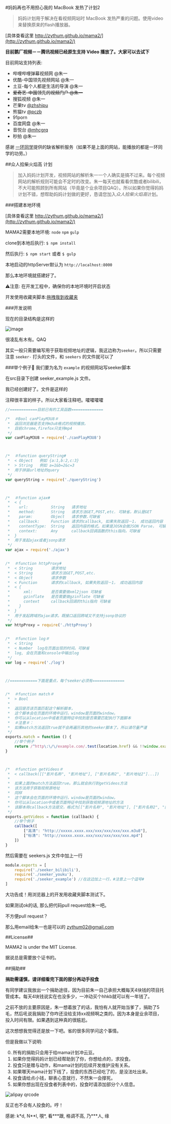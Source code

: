 #妈妈再也不用担心我的 MacBook 发热了计划2> 妈妈计划用于解决在看视频网站时 MacBook 发热严重的问题。使用video来替换原来的flash播放器。[具体查看这里 http://zythum.github.io/mama2/](http://zythum.github.io/mama2/)__目前鹅厂视频－－腾讯视频已经原生支持 Video 播放了。大家可以去试下__目前网站支持列表:+ 哔哩哔哩弹幕视频网 @朱一+ 优酷-中国领先视频网站 @朱一+ 土豆-每个人都是生活的导演 @朱一+ ~~爱奇艺-中国领先的视频门户 @朱一~~+ 搜狐视频 @朱一+ 芒果tv [@zhshipu](https://github.com/zhshipu)+ 熊猫tv [@pczb](https://github.com/pczb)+ 91porn+ 百度网盘 @朱一+ 音悦台 [@mhcgrq](https://github.com/mhcgrq)+ 秒拍 @朱一感谢 [一环同学](http://weibo.com/justashit)提供的缺省解析服务（如果不是上面的网站，能播放的都是一环同学的功劳。）##众人拾柴火焰高 计划> 加入妈妈计划开发，视频网站的解析朱一一个人确实是搞不过来。每个视频网站的解析规则可能会不定时的改变。朱一每天也就看看优酷或者bilibili，不大可能照顾到所有网站（毕竟是个业余项目QAQ）。所以如果你觉得妈妈计划不错，想帮助妈妈计划做的更好，恳请您加入*众人拾柴火焰高*计划。###搭建本地环境[具体查看这里 http://zythum.github.io/mama2/](http://zythum.github.io/mama2/)MAMA2需要本地环境: `node` `npm` `gulp`clone到本地后执行: `$ npm install`然后执行: `$ npm start` 或者 `$ gulp`本地启动的httpServer默认为 `http://localhost:8000`那么本地环境就搭建好了。⚠注意: 在开发工程中，确保你的本地环境时开启状态开发使用收藏夹脚本:[拖拽我到收藏夹](javascript:void\(function\(u,s\){s=document.body.appendChild\(document.createElement\('script'\)\);s.src=u+'?ts='+Date.now\(\);s.charset='UTF-8'}\('http://localhost:8000/dest/index.js'\)\))###开发说明现在的目录结构是这样的![image](http://zythum.github.io/mama2/images/ll.png)很凌乱有木有。QAQ其实一般只需要编写用于获取视频地址的逻辑，我这边称为`seeker`。所以只需要注意 `seeker-` 打头的文件，和 `seekers` 的文件就可以了###举个例子🌰我们要为名为 `example` 的视频网站写seeker脚本在src目录下创建 seeker_example.js 文件。我已经创建好了。文件是这样的注释很丰富的样子。所以大家看注释吧。嚯嚯嚯嚯```javascript//============目前已有的工具函数==============/*  ＃Bool canPlayM3U8＃ *  返回浏览器是否支持m3u8格式的视频播放。 *  目前chrome,firefox只支持mp4 */var canPlayM3U8 = require('./canPlayM3U8')/*  ＃function queryString# *  < Object   例如 {a:1,b:2,c:3} *  > String   例如 a=1&b=2&c=3 *  用于拼装url地址的query */var queryString = require('./queryString')/*  ＃function ajax# *  < { *    url:          String   请求地址 *    method:       String   请求方法GET,POST,etc. 可缺省，默认是GET *    param:        Object   请求参数.可缺省 *    callback:     Function 请求的callback, 如果失败返回－1， 成功返回内容 *    contentType:  String   返回内容的格式。如果是JOSN会做JSON Parse， 可缺省,默认是json *    context:      Any      callback回调函数的this指向。可缺省 *  } *  用于发起ajax或者jsonp请求 */var ajax = require('./ajax')/*  ＃function httpProxy# *  < String        请求地址 *  < String        请求方法GET,POST,etc. *  < Object        请求参数 *  < Function      请求的callback, 如果失败返回－1， 成功返回内容 *  < { *      xml:        是否需要做xml2json 可缺省 *      gzinflate   是否需要做gzinflate 可缺省 *      context     callback回调的this指向 可缺省 *    } *  } *  用于发起跨域的ajax请求。既接口返回跨域又不支持jsonp协议的 */var httpProxy = require('./httpProxy')/*  ＃function log＃ *  < String *  < Number  log在页面出现的时间。可缺省 *  log, 会在页面和console中输出log */var log = require('./log')//============下面是重点，每个seeker必须有==============/*  ＃function match＃ *  > Bool * *  返回是否该页面匹配这个解析脚本， *  这个脚本会在页面的环境中运行。window是页面的window。 *  你可以从location中或者页面特征中找到是否需要匹配执行下面脚本 *  ＃注意＃： *  如果match方法返回true就不会再遍历其他的seeker脚本了。所以请尽量严谨 */exports.match = function () {	//举个例子	return /^http\:\/\/example.com/.test(location.href) && !!window.example}/*  ＃function getVideos＃ *	< callback([["影片名称", "影片地址"], ["影片名称2", "影片地址2"]...]) *   *	如果上面的match方法返回true。那么就会执行到getVideos方法 *  该方法用于获取视频源地址 *  同样 *  这个脚本会在页面的环境中运行。window是页面的window。 *  你可以从location中或者页面特征中找到获取视频源地址的方法 *  该脚本用callback方法提交，格式为[["影片名称", "影片地址"], ["影片名称2", "影片地址2"]...] */exports.getVideos = function (callback) {	//举个例子	callback([		["高清": "http://xxxxx.xxxx.xxx/xxx/xxx/xxx/xxx.m3u8"],		["标清": "http://xxxxx.xxxx.xxx/xxx/xxx/xxx/xxx.mp4"]	])}```然后需要在 seekers.js 文件中加上一行```javascriptmodule.exports = [	require('./seeker_bilibili'),	require('./seeker_youku'),	require('./seeker_example') //在这边加上一行，#注意上一个逗号#]```大功告成！用浏览器上的开发用收藏夹脚本测试下。如果测试ok的话, 那么把代码pull request给朱一吧。不方便pull request？那么用email给朱一也是可以的 zythum02@gmail.com##License##MAMA2 is under the MIT License.据说总是需要放个证书的。##捐助##__捐助需谨慎，请详细看完下面的部分再动手投食__有同学建议我放出一个捐助途径，因为目前朱一自己承担大概每天4块钱的项目托管成本。每天4块钱说实在也没多少，一冲动买个hhkb就可以有一年钱了。之前不放的主要原因是，朱一想着放了的话，我怕有人就开始当爹了，捐助了5毛，然后吼说我捐助了你咋还没给支持xx视频啊之类的。因为本身是业余项目，投入时间有限。如果遇到这种真的很尴尬。这次想想我觉得还是放一下吧。省的很多同学问这个事情。但是我做以下说明:0. 所有的捐助只会用于给mama计划冲云豆。1. 如果你觉得妈妈计划已经帮助到了你，你想给点的，求投食。2. 投食只是赠与动作，和mama计划的后续开发维护没有关系。3. 如果哪天mama计划下线了，投食的东西已经吃了的，是没法吐出来。4. 投食请给点小钱，聊表心意就行，不然朱一会撑死。5. 如果你想出现在投食者列表中的，投食时请添加部分个人信息。![alipay qrcode](http://zythum.github.io/mama2/images/qr.png)反正也不会有人投食的。哼！感谢: k\*d, N\*\*l, 覗\*, 看\*\*\*跟, 格调不高, 乃\*\*\*人, 缘